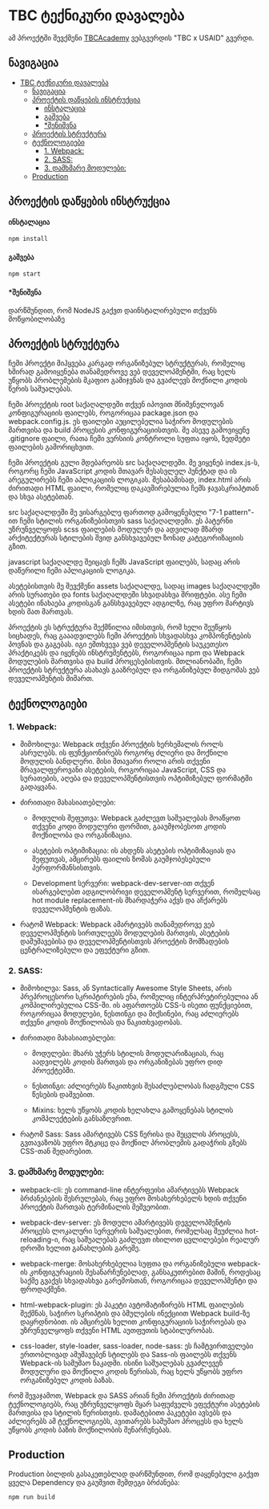 # TBC ტექნიკური დავალება

ამ პროექტში შევქმენი [TBCAcademy](https://www.tbcacademy.ge/usaid) ვებგვერდის "TBC x USAID" გვერდი.

## ნავიგაცია

- [TBC ტექნიკური დავალება](#tbc-ტექნიკური-დავალება)
  - [ნავიგაცია](#ნავიგაცია)
  - [პროექტის დაწყების ინსტრუქცია](#პროექტის-დაწყების-ინსტრუქცია)
    - [ინსტალაცია](#ინსტალაცია)
    - [გაშვება](#გაშვება)
    - [\*შენიშვნა](#შენიშვნა)
  - [პროექტის სტრუქტურა](#პროექტის-სტრუქტურა)
  - [ტექნოლოგიები](#ტექნოლოგიები)
    - [1. Webpack:](#1-webpack)
    - [2. SASS:](#2-sass)
    - [3. დამხმარე მოდულები:](#3-დამხმარე-მოდულები)
  - [Production](#production)

## პროექტის დაწყების ინსტრუქცია

#### ინსტალაცია

```bash
npm install
```

#### გაშვება

```bash
npm start
```

#### \*შენიშვნა

დარწმუნდით, რომ NodeJS გაქვთ დაინსტალირებული თქვენს მოწყობილობაზე

## პროექტის სტრუქტურა

ჩემი პროექტი მიჰყვება კარგად ორგანიზებულ სტრუქტურას, რომელიც ხშირად გამოიყენება თანამედროვე ვებ დეველოპმენტში, რაც ხელს უწყობს პრობლემების მკაფიო გამიჯვნას და გვაძლევს მოქნილი კოდის წერის საშუალებას.

ჩემი პროექტის root საქაღალდეში თქვენ იპოვით მნიშვნელოვან კონფიგურაციის ფაილებს, როგორიცაა package.json და webpack.config.js. ეს ფაილები აუცილებელია საჭირო მოდულების მართვისა და build პროცესის კონფიგურაციისთვის. მე ასევე გამოვიყენე .gitignore ფაილი, რათა ჩემი ვერსიის კონტროლი სუფთა იყოს, ზედმეტი ფაილების გამორიცხვით.

ჩემი პროექტის გული მდებარეობს src საქაღალდეში. მე ვიყენებ index.js-ს, როგორც ჩემი JavaScript კოდის მთავარ შესასვლელ პუნქტად და ის არეგულირებს ჩემი აპლიკაციის ლოგიკას. შესაბამისად, index.html არის ძირითადი HTML ფაილი, რომელიც დაკავშირებულია ჩემს ჯავასკრიპტთან და სხვა ასეტებთან.

src საქაღალდეში მე ვისარგებლე ფართოდ გამოყენებული "7-1 pattern"-ით ჩემი სტილის ორგანიზებისთვის sass საქაღალდეში. ეს პატერნი უზრუნველყოფს scss ფაილების მოდულურ და ადვილად მზარდ არქიტექტურას სტილების შვიდ განსხვავებულ ზონად კატეგორიზაციის გზით.

javascript საქაღალდე შეიცავს ჩემს JavaScript ფაილებს, სადაც არის დაწერილი ჩემი აპლიკაციის ლოგიკა.

ასეტებისთვის მე შევქმენი assets საქაღალდე, სადაც images საქაღალდეში არის სურათები და fonts საქაღალდეში სხვადასხვა შრიფტები. ასე ჩემი ასეტები ინახაება კოდისგან განსხვავებულ ადგილზე, რაც უფრო მარტივს ხდის მათ მართვას.

პროექტის ეს სტრუქტურა შექმნილია იმისთვის, რომ ხელი შეუწყოს სიცხადეს, რაც გააადვილებს ჩემი პროექტის სხვადასხვა კომპონენტების პოვნას და გაგებას. იგი ემთხვევა ვებ დეველოპმენტის საუკეთესო პრაქტიკებს და იყენებს ინსტრუმენტებს, როგორიცაა npm და Webpack მოდულების მართვისა და build პროცესებისთვის. მთლიანობაში, ჩემი პროექტის სტრუქტურა ასახავს გააზრებულ და ორგანიზებულ მიდგომას ვებ დეველოპმენტის მიმართ.

## ტექნოლოგიები

### 1. Webpack:

- მიმოხილვა: Webpack თქვენი პროექტის ხერხემალის როლს ასრულებს. ის ფუნქციონირებს როგორც ძლიერი და მოქნილი მოდულის ბანდლერი. მისი მთავარი როლი არის თქვენი მრავალფეროვანი ასეტების, როგორიცაა JavaScript, CSS და სურათების, აღება და დეველოპმენტისთვის ოპტიმიზებულ ფორმატში გადაყვანა.

- ძირითადი მახასიათებლები:

  - მოდულის შეფუთვა: Webpack გაძლევთ საშუალებას მოაწყოთ თქვენი კოდი მოდულური ფორმით, გააუმჯობესოთ კოდის მოქნილობა და ორგანიზაცია.

  - ასეტების ოპტიმიზაცია: ის ახდენს ასეტების ოპტიმიზაციას და შეფუთვას, ამცირებს ფაილის ზომას გაუმჯობესებული პერფორმანსისთვის.

  - Development სერვერი: webpack-dev-server-ით თქვენ ისარგებლებთ ადგილობრივი დეველოპმენტ სერვერით, რომელსაც hot module replacement-ის მხარდაჭერა აქვს და აჩქარებს დეველოპმენტის ფაზას.

- რატომ Webpack: Webpack ამარტივებს თანამედროვე ვებ დეველოპმენტის სირთულეებს მოდულების მართვის, ასეტების დამუშავებისა და დეველოპმენტისთვის პროექტის მომზადების ცენტრალიზებული და ეფექტური გზით.

### 2. SASS:

- მიმოხილვა: Sass, ან Syntactically Awesome Style Sheets, არის პრეპროცესორი სკრიპტირების ენა, რომელიც ინტერპრეტირებულია ან კომპილირებულია CSS-ში. ის აფართოებს CSS-ს ისეთი ფუნქციებით, როგორიცაა მოდულები, ნესთინგი და მიქსინები, რაც აძლიერებს თქვენი კოდის მოქნილობას და წაკითხვადობას.

- ძირითადი მახასიათებლები:

  - მოდულები: მხარს უჭერს სტილის მოდულარიზაციას, რაც აადვილებს კოდის მართვას და ორგანიზებას უფრო დიდ პროექტებში.

  - ნესთინგი: აძლიერებს წაკითხვის შესაძლებლობას ჩადგმული CSS წესების დაშვებით.

  - Mixins: ხელს უწყობს კოდის ხელახლა გამოყენებას სტილის კომპლექტების განსაზღვრით.

- რატომ Sass: Sass ამარტივებს CSS წერისა და შეცვლის პროცესს, გვთავაზობს უფრო მტკიცე და მოქნილ პრობლემის გადაჭრის გზებს CSS-თან შედარებით.

### 3. დამხმარე მოდულები:

- webpack-cli: ეს command-line ინტერფეისი ამარტივებს Webpack ბრძანებების შესრულებას, რაც უფრო მოსახერხებელს ხდის თქვენი პროექტის მართვას ტერმინალის მეშვეობით.

- webpack-dev-server: ეს მოდული ამარტივებს დეველოპმენტის პროცესს ლოკალური სერვერის საშუალებით, რომელსაც შეუძლია hot-reloading-ი, რაც საშუალებას გაძლევთ იხილოთ ცვლილებები რეალურ დროში ხელით განახლების გარეშე.

- webpack-merge: მოსახერხებელია სუფთა და ორგანიზებული webpack-ის კონფიგურაციის შესანარჩუნებლად, განსაკუთრებით მაშინ, როდესაც საქმე გვაქვს სხვადასხვა გარემოსთან, როგორიცაა დეველოპმენტი და ფროდაქშენი.

- html-webpack-plugin: ეს პაკეტი ავტომატიზირებს HTML ფაილების შექმნას, საჭირო სკრიპტის და ბმულების ინექციით Webpack build-ზე დაყრდნობით. ის ამცირებს ხელით კონფიგურაციის საჭიროებას და უზრუნველყოფს თქვენი HTML აუთფუთის სტაბილურობას.

- css-loader, style-loader, sass-loader, node-sass: ეს ჩამტვირთველები ერთობლივად ამუშავებენ სტილებს და Sass-ის ფაილებს თქვენს Webpack-ის სამუშაო ნაკადში. ისინი საშუალებას გვაძლევენ მოდულური და მოქნილი კოდის წერისას, რაც ხელს უწყობს უფრო ორგანიზებულ კოდის ბაზას.

რომ შევაჯამოთ, Webpack და SASS არიან ჩემი პროექტის ძირითად ტექნოლოგიებს, რაც უზრუნველყოფს მყარ საფუძველს ეფექტური ასეტების მართვისა და სტილის წერისთვის. დამატებითი პაკეტები ავსებს და აძლიერებს ამ ტექნოლოგიებს, ავითარებს სამუშაო პროცესს და ხელს უწყობს კოდის ბაზის მოქნილობის შენარჩუნებას.

## Production

Production ბილდის გასაკეთებლად დარწმუნდით, რომ დაყენებული გაქვთ ყველა Dependency და გაუშვით შემდეგი ბრძანება:

```bash
npm run build
```
